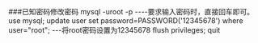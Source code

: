 ###已知密码修改密码
	mysql -uroot -p      ----要求输入密码时，直接回车即可。
	use mysql;
	update user set password=PASSWORD('12345678') where user="root";    ---将root密码设置为12345678
	flush privileges;
	quit